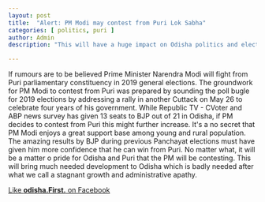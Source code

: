 ```yaml
---
layout: post
title:  "Alert: PM Modi may contest from Puri Lok Sabha"
categories: [ politics, puri ]
author: Admin
description: "This will have a huge impact on Odisha politics and election result."

---
```

<amp-img width="800" height="400" layout="responsive" src="https://cdn.cuttack.top/cf/img/2018/8b0e9ef7d59e2a8e2eff532b7f49a520.jpg"></amp-img>

If rumours are to be believed Prime Minister Narendra Modi will fight from Puri parliamentary constituency in 2019 general elections. The groundwork for PM Modi to contest from Puri was prepared by sounding the poll bugle for 2019 elections by addressing a rally in another Cuttack on May 26 to celebrate four years of his government. While Republic TV - CVoter and ABP news survey has given 13 seats to BJP out of 21 in Odisha, if PM decides to contest from Puri this might further increase. It's a no secret that PM Modi enjoys a great support base among young and rural population. The amazing results by BJP during previous Panchayat elections must have given him more confidence that he can win from Puri. No matter what, it will be a matter o pride for Odisha and Puri that the PM will be contesting. This will bring much needed development to Odisha which is badly needed after what we call a stagnant growth and administrative apathy.



<a href="https://facebook.com/odishafirst">Like **odisha.First.** on Facebook</a>
